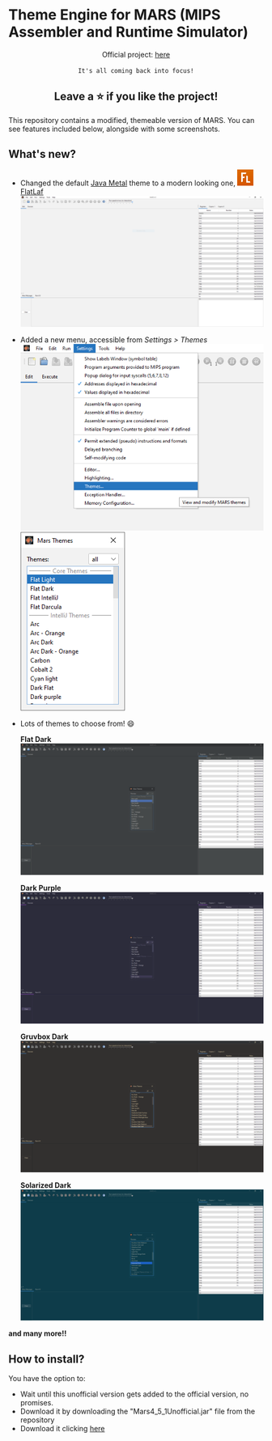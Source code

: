 # Theme Engine for MARS (MIPS Assembler and Runtime Simulator)

<div align="center">

Official project: [here](https://courses.missouristate.edu/KenVollmar/mars/)

<code>It's all coming back into focus!</code>

## Leave a ⭐ if you like the project!
</div> 

This repository contains a modified, themeable version of MARS. You can see features included below, alongside with some screenshots.

## What's new?
* Changed the default [Java Metal](https://docs.oracle.com/javase/8/docs/api/javax/swing/plaf/metal/package-summary.html) theme to a modern looking one, ![FlatLaf logo](themeengine/FlatLaf.svg)[FlatLaf](https://www.formdev.com/flatlaf/)
![MARS new look](screenshots/fullwindow.png)


* Added a new menu, accessible from _Settings > Themes_
![Themes menu item](screenshots/themesmenuitem.png)
![Themes menu](screenshots/themesmenu.png)


* Lots of themes to choose from! 😄

  **Flat Dark**
  ![Flat Dark Theme](screenshots/flatdark.png)

  **Dark Purple**
  ![Dark Purple Theme](screenshots/darkpurple.png)

  **Gruvbox Dark**
  ![Gruvbox Dark Soft Theme](screenshots/gruvboxdarksoft.png)

  **Solarized Dark**
  ![solarized Dark Theme](screenshots/solarizeddark.png)

**and many more!!**

## How to install?
You have the option to: 
* Wait until this unofficial version gets added to the official version, no promises.
* Download it by downloading the "Mars4_5_1Unofficial.jar" file from the repository
* Download it clicking [here](https://github.com/aeris170/MARS/releases/download/v4.5.1/Mars4_5_1Unoffiial.jar)